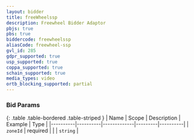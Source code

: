 ```yaml
---
layout: bidder
title: freeWheelssp
description: Freewheel Bidder Adaptor
pbjs: true
pbs: true
biddercode: freewheelssp
aliasCode: freewheel-ssp
gvl_id: 285
gdpr_supported: true
usp_supported: true
coppa_supported: true
schain_supported: true
media_types: video
ortb_blocking_supported: partial
---
```


### Bid Params

{: .table .table-bordered .table-striped }
| Name     | Scope    | Description | Example | Type     |
|----------|----------|-------------|---------|----------|
| `zoneId` | required |             |         | `string` |
